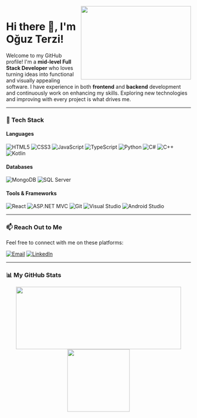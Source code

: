 <img src="https://media.giphy.com/media/QTfX9Ejfra3ZmNxh6B/giphy.gif" align="right" width="300px" height="200px">

# Hi there 👋, I'm Oğuz Terzi!

Welcome to my GitHub profile! I'm a **mid-level Full Stack Developer** who loves turning ideas into functional and visually appealing software. I have experience in both **frontend** and **backend** development and continuously work on enhancing my skills. Exploring new technologies and improving with every project is what drives me.    

---

### 🌟 Tech Stack
#### **Languages**
![HTML5](https://img.shields.io/badge/-HTML5-E34F26?style=flat-square&logo=html5&logoColor=white)
![CSS3](https://img.shields.io/badge/-CSS3-1572B6?style=flat-square&logo=css3)
![JavaScript](https://img.shields.io/badge/-JavaScript-F7DF1E?style=flat-square&logo=javascript&logoColor=black)
![TypeScript](https://img.shields.io/badge/-TypeScript-007ACC?style=flat-square&logo=typescript)
![Python](https://img.shields.io/badge/-Python-3776AB?style=flat-square&logo=python&logoColor=white)
![C#](https://img.shields.io/badge/-C%23-239120?style=flat-square&logo=c-sharp&logoColor=white)
![C++](https://img.shields.io/badge/-C++-00599C?style=flat-square&logo=cplusplus)
![Kotlin](https://img.shields.io/badge/-Kotlin-0095D5?style=flat-square&logo=kotlin)

#### **Databases**
![MongoDB](https://img.shields.io/badge/-MongoDB-47A248?style=flat-square&logo=mongodb&logoColor=white)
![SQL Server](https://img.shields.io/badge/-SQL%20Server-CC2927?style=flat-square&logo=microsoft-sql-server&logoColor=white)

#### **Tools & Frameworks**
![React](https://img.shields.io/badge/-React-61DAFB?style=flat-square&logo=react&logoColor=black)
![ASP.NET MVC](https://img.shields.io/badge/-ASP.NET%20MVC-512BD4?style=flat-square&logo=dot-net&logoColor=white)
![Git](https://img.shields.io/badge/-Git-F05032?style=flat-square&logo=git&logoColor=white)
![Visual Studio](https://img.shields.io/badge/-Visual%20Studio-5C2D91?style=flat-square&logo=visual-studio)
![Android Studio](https://img.shields.io/badge/-Android%20Studio-3DDC84?style=flat-square&logo=android-studio&logoColor=white)

---

### 📫 Reach Out to Me
Feel free to connect with me on these platforms:

<a href="mailto:oguz.terzi.460@gmail.com"><img alt="Email" src="https://img.shields.io/badge/Email-oguz.terzi.460@gmail.com-blue?style=flat-square&logo=gmail"></a>
<a href="https://www.linkedin.com/in/oguzterzi/" target="_blank"><img alt="LinkedIn" src="https://img.shields.io/badge/LinkedIn-oguzterzi-blue?style=flat-square&logo=linkedin"></a>

---

### 📊 My GitHub Stats
<p align="center">
<img src="https://github-readme-stats.vercel.app/api?username=oguzterzi&show_icons=true&theme=tokyonight" width="450" height="170">
<img src="https://github-readme-stats.vercel.app/api/top-langs/?username=oguzterzi&layout=compact&theme=tokyonight" height="170">
</p>

